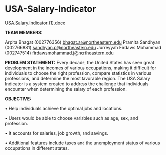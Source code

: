 # USA-Salary-Indicator
[USA.Salary.Indicator (1).docx](https://github.com/pramita4/USA-Salary-Indicator/files/9639835/USA.Salary.Indicator.1.docx)


**TEAM MEMBERS:**

 Arpita Bhagat	(002776356)	bhagat.ar@northeastern.edu
 Pramita Sandhyan	(002766881)	sandhyan.p@northeastern.edu
 Jurreyyah Firdaws Mohammad	(002747514)	firdawsmohammad.j@northeastern.edu
 
**PROBLEM STATEMENT:** Every decade, the United States has seen great development in the incomes of various occupations, making it difficult for individuals to choose the right profession, compare statistics in various professions, and determine the most favorable region. The USA Salary Indicator is a system created to address the challenge that individuals encounter when determining the salary of each profession.

**OBJECTIVE:**

• Help individuals achieve the optimal jobs and locations.

• Users would be able to choose variables such as age, sex, and profession.

• It accounts for salaries, job growth, and savings.

• Additional features include taxes and the unemployment status of various occupations in different states.
